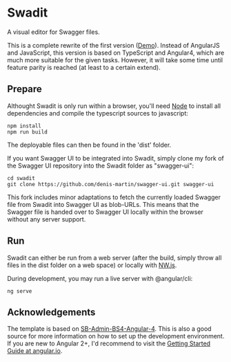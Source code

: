 # Swadit
A visual editor for Swagger files. 

This is a complete rewrite of the first version ([Demo](https://swadit.misc-net.de)). Instead of AngularJS and JavaScript, this version is based on TypeScript and Angular4, which are much more suitable for the given tasks. However, it will take some time until feature parity is reached (at least to a certain extend).

## Prepare
Althought Swadit is only run within a browser, you'll need [Node](https://nodejs.org) to install all dependencies and compile the typescript sources to javascript:
```
npm install
npm run build
```
The deployable files can then be found in the 'dist' folder.

If you want Swagger UI to be integrated into Swadit, simply clone my fork of the Swagger UI repository into the Swadit folder as "swagger-ui":
```
cd swadit
git clone https://github.com/denis-martin/swagger-ui.git swagger-ui
```
This fork includes minor adaptations to fetch the currently loaded Swagger file from Swadit into Swagger UI as blob-URLs. This means that the Swagger file is handed over to Swagger UI locally within the browser without any server support.

## Run
Swadit can either be run from a web server (after the build, simply throw all files in the dist folder on a web space) or locally with [NW.js](https://nwjs.io/).

During development, you may run a live server with @angular/cli:
```
ng serve
```

## Acknowledgements

The template is based on [SB-Admin-BS4-Angular-4](https://github.com/start-angular/SB-Admin-BS4-Angular-4). This is also a good source for more information on how to set up the development environment. If you are new to Angular 2+, I'd recommend to visit the [Getting Started Guide at angular.io](https://angular.io/guide/quickstart).